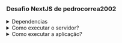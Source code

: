 ### Desafio NextJS de pedrocorrea2002

<details>
<summary>Dependencias</summary>

- node v20.11.1
</details>

<details>
<summary>Como executar o servidor?</summary>

>A partir da pasta raiz, entre na pasta do servidor pelo terminal:
>```
>cd server
>```

>É importante executar antes o servidor, uma vez que a aplicação principal, depende dele para conseguir os dados dos produtos.

>Da primeira vez que for testar o projeto, será necessário executar o comando abaixo para gerar a node-modules que vai possuir todos os pacotes necessários para o servidor funcionar:
>```
>npm install
>```

>Uma vez terminado a execução do comando, certifique-se de que a sua porta local 5000 está disponível, se não, mude a porta na linha 4 do arquivo index.js para uma que esteja disponível

>Agora execute o comando abaixo para iniciar o servidor:
>```
>node index.js
>```

>Caso tudo estiver correto, você deve ver no seu terminal a mensagem "Servidor ligado"
</details>

<details>
<summary>Como executar a aplicação?</summary>

>A partir da pasta raiz, entre na pasta da aplicação pelo terminal:
>```
>cd client
>```

>Da primeira vez que for testar o projeto, será necessário executar o comando abaixo para gerar a node-modules que vai possuir todos os pacotes necessários para a aplicação funcionar:
>```
>npm install
>```

>Uma vez terminado a execução do comando, certifique-se de que a sua porta local 3000 está disponível

>Caso durante a configuração do servidor você tenha precisado mudar a porta onde o servidor estava executando, mude ela também na linha 21 do arquivo /src/app/page.tsx

>Agora execute o comando abaixo para iniciar a aplicação:
>```
>npm run dev
>```

>Caso tudo estiver correto, você poderá acessar o link "http://localhost:3000" no seu navegador e verá a página principal da aplicação, onde poderá filtrar os produtos que por categoria e nome

</details>